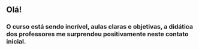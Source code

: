 ## Olá! 

### O curso está sendo incrível, aulas claras e objetivas, a didática dos professores me surprendeu positivamente neste contato inicial.